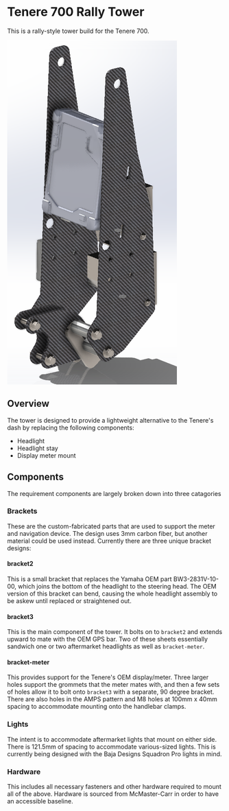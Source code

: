 # Tenere 700 Rally Tower

This is a rally-style tower build for the Tenere 700.

![Tower concept](images/concept/v03-rear.png)

## Overview

The tower is designed to provide a lightweight alternative to the Tenere's dash by replacing the following components:
- Headlight
- Headlight stay
- Display meter mount

## Components
The requirement components are largely broken down into three catagories
### Brackets
These are the custom-fabricated parts that are used to support the meter and navigation device. The design uses 3mm carbon fiber, but another material could be used instead. Currently there are three unique bracket designs:
#### bracket2
This is a small bracket that replaces the Yamaha OEM part BW3-2831V-10-00, which joins the bottom of the headlight to the steering head. The OEM version of this bracket can bend, causing the whole headlight assembly to be askew until replaced or straightened out.
#### bracket3
This is the main component of the tower. It bolts on to `bracket2` and extends upward to mate with the OEM GPS bar. Two of these sheets essentially sandwich one or two aftermarket headlights as well as `bracket-meter`.
#### bracket-meter
This provides support for the Tenere's OEM display/meter. Three larger holes support the grommets that the meter mates with, and then a few sets of holes allow it to bolt onto `bracket3` with a separate, 90 degree bracket. There are also holes in the AMPS pattern and M8 holes at 100mm x 40mm spacing to accommodate mounting onto the handlebar clamps. 
### Lights
The intent is to accommodate aftermarket lights that mount on either side. There is 121.5mm of spacing to accommodate various-sized lights. This is currently being designed with the Baja Designs Squadron Pro lights in mind.
### Hardware
This includes all necessary fasteners and other hardware required to mount all of the above. Hardware is sourced from McMaster-Carr in order to have an accessible baseline.
